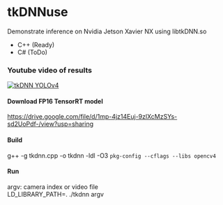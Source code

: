 # tkDNNuse
Demonstrate inference on Nvidia Jetson Xavier NX using libtkDNN.so<br>  
* C++ (Ready)
* C# (ToDo)

### Youtube video of results
[![tkDNN YOLOv4](https://img.youtube.com/vi/rn3lYs3jkGM/0.jpg)](https://youtu.be/rn3lYs3jkGM)

#### Download FP16 TensorRT model
https://drive.google.com/file/d/1mp-4jz14Euj-9zlXcMzSYs-sd2UoPdf-/view?usp=sharing


#### Build
g++ -g tkdnn.cpp -o tkdnn -ldl -O3 `pkg-config --cflags --libs opencv4`

#### Run
argv: camera index or video file <br>
LD_LIBRARY_PATH=. ./tkdnn argv
